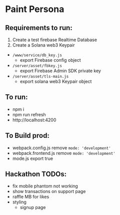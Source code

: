 # Paint Persona

## Requirements to run:

1. Create a test firebase Realtime Database
2. Create a Solana web3 Keypair

* `/www/service/db_key.js`
  * export Firebase config object
* `/server/asset/fbkey.js`
  * export Firebase Admin SDK private key
* `/server/asset/tls-main.js`
  * export solana web3 Keypair object

## To run:
* npm i
* npm run refresh
* http://localhost:4200

## To Build prod:
* webpack.config.js remove `mode: 'development'`
* webpack.frontend.js remove `mode: 'development'`
* mode.js export true

## Hackathon TODOs:
* fix mobile phantom not working
* show transactions on support page
* raffle MB for likes
* styling
  * signup page
